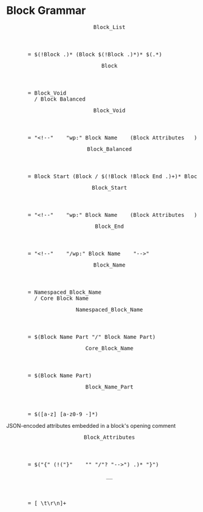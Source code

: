 # Block Grammar

<dl><dt></dt><dd><pre><header>Block_List</header>  = $(!Block .)* (Block $(!Block .)*)* $(.*)</pre></dd><dt></dt><dd><pre><header>Block</header>  = Block_Void
	/ Block_Balanced</pre></dd><dt></dt><dd><pre><header>Block_Void</header>  = "&lt;!--" __ "wp:" Block_Name __ (Block_Attributes __)? "/-->"</pre></dd><dt></dt><dd><pre><header>Block_Balanced</header>  = Block_Start (Block / $(!Block !Block_End .)+)* Block_End</pre></dd><dt></dt><dd><pre><header>Block_Start</header>  = "&lt;!--" __ "wp:" Block_Name __ (Block_Attributes __)? "-->"</pre></dd><dt></dt><dd><pre><header>Block_End</header>  = "&lt;!--" __ "/wp:" Block_Name __ "-->"</pre></dd><dt></dt><dd><pre><header>Block_Name</header>  = Namespaced_Block_Name
	/ Core_Block_Name</pre></dd><dt></dt><dd><pre><header>Namespaced_Block_Name</header>  = $(Block_Name_Part "/" Block_Name_Part)</pre></dd><dt></dt><dd><pre><header>Core_Block_Name</header>  = $(Block_Name_Part)</pre></dd><dt></dt><dd><pre><header>Block_Name_Part</header>  = $([a-z] [a-z0-9_-]*)</pre></dd><dt>JSON-encoded attributes embedded in a block's opening comment</dt><dd><pre><header>Block_Attributes</header>  = $("{" (!("}" __ "" "/"? "-->") .)* "}")</pre></dd><dt></dt><dd><pre><header>__</header>  = [ \t\r\n]+</pre></dd></dl>

